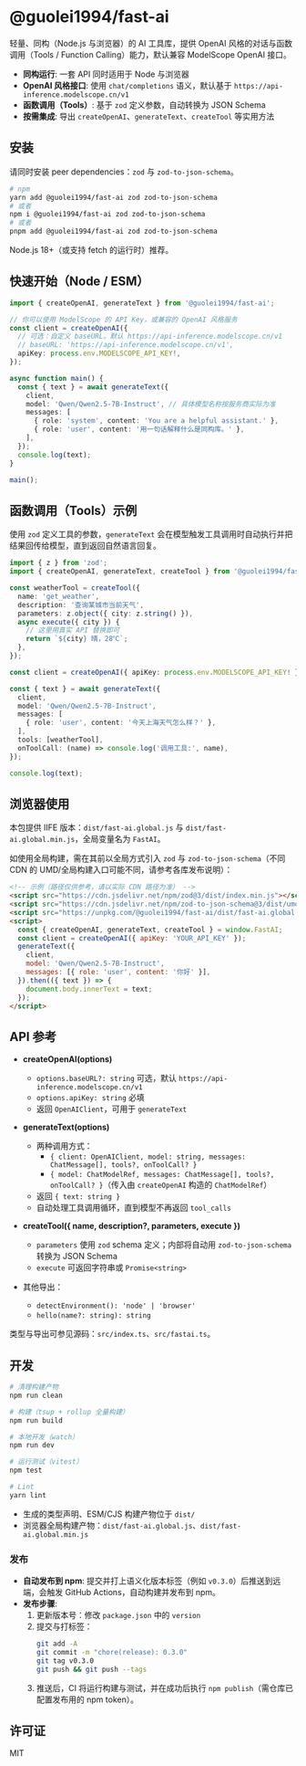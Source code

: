 # @guolei1994/fast-ai

轻量、同构（Node.js 与浏览器）的 AI 工具库，提供 OpenAI 风格的对话与函数调用（Tools / Function Calling）能力，默认兼容 ModelScope OpenAI 接口。

- **同构运行**: 一套 API 同时适用于 Node 与浏览器
- **OpenAI 风格接口**: 使用 `chat/completions` 语义，默认基于 `https://api-inference.modelscope.cn/v1`
- **函数调用（Tools）**: 基于 `zod` 定义参数，自动转换为 JSON Schema
- **按需集成**: 导出 `createOpenAI`、`generateText`、`createTool` 等实用方法

## 安装

请同时安装 peer dependencies：`zod` 与 `zod-to-json-schema`。

```bash
# npm
yarn add @guolei1994/fast-ai zod zod-to-json-schema
# 或者
npm i @guolei1994/fast-ai zod zod-to-json-schema
# 或者
pnpm add @guolei1994/fast-ai zod zod-to-json-schema
```

Node.js 18+（或支持 fetch 的运行时）推荐。

## 快速开始（Node / ESM）

```ts
import { createOpenAI, generateText } from '@guolei1994/fast-ai';

// 你可以使用 ModelScope 的 API Key，或兼容的 OpenAI 风格服务
const client = createOpenAI({
  // 可选：自定义 baseURL。默认 https://api-inference.modelscope.cn/v1
  // baseURL: 'https://api-inference.modelscope.cn/v1',
  apiKey: process.env.MODELSCOPE_API_KEY!,
});

async function main() {
  const { text } = await generateText({
    client,
    model: 'Qwen/Qwen2.5-7B-Instruct', // 具体模型名称按服务商实际为准
    messages: [
      { role: 'system', content: 'You are a helpful assistant.' },
      { role: 'user', content: '用一句话解释什么是同构库。' },
    ],
  });
  console.log(text);
}

main();
```

## 函数调用（Tools）示例

使用 `zod` 定义工具的参数，`generateText` 会在模型触发工具调用时自动执行并把结果回传给模型，直到返回自然语言回复。

```ts
import { z } from 'zod';
import { createOpenAI, generateText, createTool } from '@guolei1994/fast-ai';

const weatherTool = createTool({
  name: 'get_weather',
  description: '查询某城市当前天气',
  parameters: z.object({ city: z.string() }),
  async execute({ city }) {
    // 这里用真实 API 替换即可
    return `${city} 晴，28℃`;
  },
});

const client = createOpenAI({ apiKey: process.env.MODELSCOPE_API_KEY! });

const { text } = await generateText({
  client,
  model: 'Qwen/Qwen2.5-7B-Instruct',
  messages: [
    { role: 'user', content: '今天上海天气怎么样？' },
  ],
  tools: [weatherTool],
  onToolCall: (name) => console.log('调用工具:', name),
});

console.log(text);
```

## 浏览器使用

本包提供 IIFE 版本：`dist/fast-ai.global.js` 与 `dist/fast-ai.global.min.js`，全局变量名为 `FastAI`。

如使用全局构建，需在其前以全局方式引入 `zod` 与 `zod-to-json-schema`（不同 CDN 的 UMD/全局构建入口可能不同，请参考各库发布说明）：

```html
<!-- 示例（路径仅供参考，请以实际 CDN 路径为准） -->
<script src="https://cdn.jsdelivr.net/npm/zod@3/dist/index.min.js"></script>
<script src="https://cdn.jsdelivr.net/npm/zod-to-json-schema@3/dist/umd/index.umd.js"></script>
<script src="https://unpkg.com/@guolei1994/fast-ai/dist/fast-ai.global.min.js"></script>
<script>
  const { createOpenAI, generateText, createTool } = window.FastAI;
  const client = createOpenAI({ apiKey: 'YOUR_API_KEY' });
  generateText({
    client,
    model: 'Qwen/Qwen2.5-7B-Instruct',
    messages: [{ role: 'user', content: '你好' }],
  }).then(({ text }) => {
    document.body.innerText = text;
  });
</script>
```

## API 参考

- **createOpenAI(options)**
  - `options.baseURL?: string` 可选，默认 `https://api-inference.modelscope.cn/v1`
  - `options.apiKey: string` 必填
  - 返回 `OpenAIClient`，可用于 `generateText`

- **generateText(options)**
  - 两种调用方式：
    - `{ client: OpenAIClient, model: string, messages: ChatMessage[], tools?, onToolCall? }`
    - `{ model: ChatModelRef, messages: ChatMessage[], tools?, onToolCall? }`（传入由 `createOpenAI` 构造的 `ChatModelRef`）
  - 返回 `{ text: string }`
  - 自动处理工具调用循环，直到模型不再返回 `tool_calls`

- **createTool({ name, description?, parameters, execute })**
  - `parameters` 使用 `zod` schema 定义；内部将自动用 `zod-to-json-schema` 转换为 JSON Schema
  - `execute` 可返回字符串或 `Promise<string>`

- 其他导出：
  - `detectEnvironment(): 'node' | 'browser'`
  - `hello(name?: string): string`

类型与导出可参见源码：`src/index.ts`、`src/fastai.ts`。

## 开发

```bash
# 清理构建产物
npm run clean

# 构建（tsup + rollup 全量构建）
npm run build

# 本地开发（watch）
npm run dev

# 运行测试（vitest）
npm test

# Lint
yarn lint
```

- 生成的类型声明、ESM/CJS 构建产物位于 `dist/`
- 浏览器全局构建产物：`dist/fast-ai.global.js`、`dist/fast-ai.global.min.js`

### 发布

- **自动发布到 npm**: 提交并打上语义化版本标签（例如 `v0.3.0`）后推送到远端，会触发 GitHub Actions，自动构建并发布到 npm。
- **发布步骤**:
  1. 更新版本号：修改 `package.json` 中的 `version`
  2. 提交与打标签：
     ```bash
     git add -A
     git commit -m "chore(release): 0.3.0"
     git tag v0.3.0
     git push && git push --tags
     ```
  3. 推送后，CI 将运行构建与测试，并在成功后执行 `npm publish`（需仓库已配置发布用的 npm token）。

## 许可证

MIT
